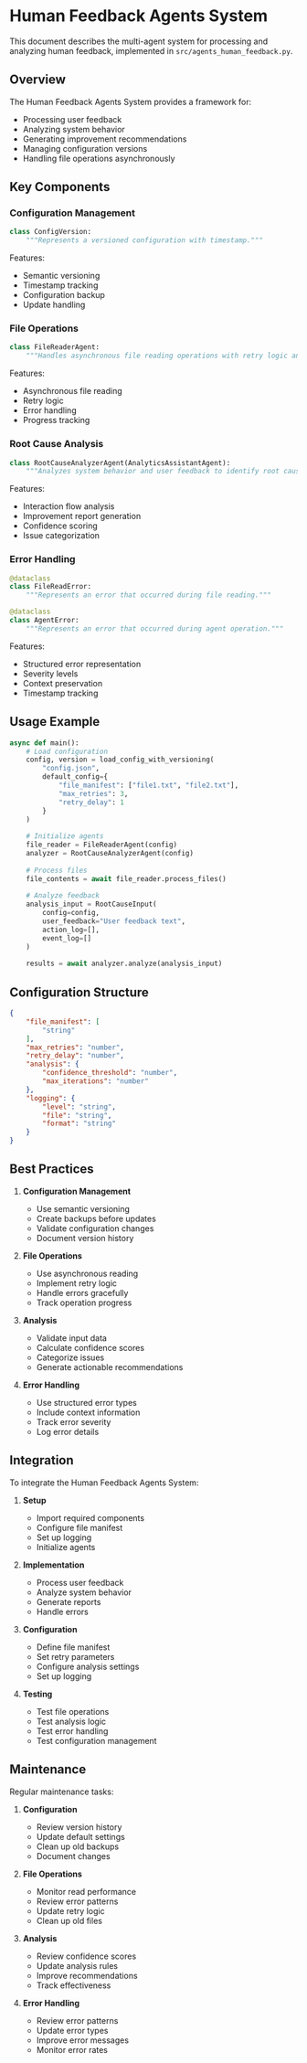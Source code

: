 # Human Feedback Agents System

This document describes the multi-agent system for processing and analyzing human feedback, implemented in `src/agents_human_feedback.py`.

## Overview

The Human Feedback Agents System provides a framework for:
- Processing user feedback
- Analyzing system behavior
- Generating improvement recommendations
- Managing configuration versions
- Handling file operations asynchronously

## Key Components

### Configuration Management

```python
class ConfigVersion:
    """Represents a versioned configuration with timestamp."""
```

Features:
- Semantic versioning
- Timestamp tracking
- Configuration backup
- Update handling

### File Operations

```python
class FileReaderAgent:
    """Handles asynchronous file reading operations with retry logic and error handling."""
```

Features:
- Asynchronous file reading
- Retry logic
- Error handling
- Progress tracking

### Root Cause Analysis

```python
class RootCauseAnalyzerAgent(AnalyticsAssistantAgent):
    """Analyzes system behavior and user feedback to identify root causes and recommendations."""
```

Features:
- Interaction flow analysis
- Improvement report generation
- Confidence scoring
- Issue categorization

### Error Handling

```python
@dataclass
class FileReadError:
    """Represents an error that occurred during file reading."""

@dataclass
class AgentError:
    """Represents an error that occurred during agent operation."""
```

Features:
- Structured error representation
- Severity levels
- Context preservation
- Timestamp tracking

## Usage Example

```python
async def main():
    # Load configuration
    config, version = load_config_with_versioning(
        "config.json",
        default_config={
            "file_manifest": ["file1.txt", "file2.txt"],
            "max_retries": 3,
            "retry_delay": 1
        }
    )
    
    # Initialize agents
    file_reader = FileReaderAgent(config)
    analyzer = RootCauseAnalyzerAgent(config)
    
    # Process files
    file_contents = await file_reader.process_files()
    
    # Analyze feedback
    analysis_input = RootCauseInput(
        config=config,
        user_feedback="User feedback text",
        action_log=[],
        event_log=[]
    )
    
    results = await analyzer.analyze(analysis_input)
```

## Configuration Structure

```json
{
    "file_manifest": [
        "string"
    ],
    "max_retries": "number",
    "retry_delay": "number",
    "analysis": {
        "confidence_threshold": "number",
        "max_iterations": "number"
    },
    "logging": {
        "level": "string",
        "file": "string",
        "format": "string"
    }
}
```

## Best Practices

1. **Configuration Management**
   - Use semantic versioning
   - Create backups before updates
   - Validate configuration changes
   - Document version history

2. **File Operations**
   - Use asynchronous reading
   - Implement retry logic
   - Handle errors gracefully
   - Track operation progress

3. **Analysis**
   - Validate input data
   - Calculate confidence scores
   - Categorize issues
   - Generate actionable recommendations

4. **Error Handling**
   - Use structured error types
   - Include context information
   - Track error severity
   - Log error details

## Integration

To integrate the Human Feedback Agents System:

1. **Setup**
   - Import required components
   - Configure file manifest
   - Set up logging
   - Initialize agents

2. **Implementation**
   - Process user feedback
   - Analyze system behavior
   - Generate reports
   - Handle errors

3. **Configuration**
   - Define file manifest
   - Set retry parameters
   - Configure analysis settings
   - Set up logging

4. **Testing**
   - Test file operations
   - Test analysis logic
   - Test error handling
   - Test configuration management

## Maintenance

Regular maintenance tasks:

1. **Configuration**
   - Review version history
   - Update default settings
   - Clean up old backups
   - Document changes

2. **File Operations**
   - Monitor read performance
   - Review error patterns
   - Update retry logic
   - Clean up old files

3. **Analysis**
   - Review confidence scores
   - Update analysis rules
   - Improve recommendations
   - Track effectiveness

4. **Error Handling**
   - Review error patterns
   - Update error types
   - Improve error messages
   - Monitor error rates 